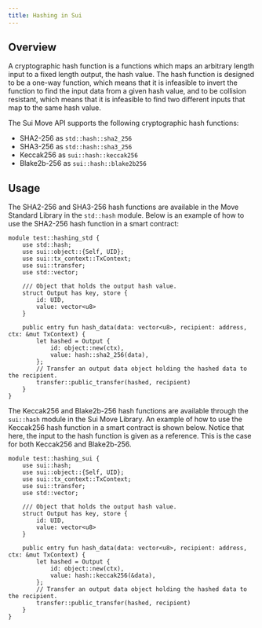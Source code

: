 ```yaml
---
title: Hashing in Sui
---
```


## Overview

A cryptographic hash function is a functions which maps an arbitrary length input to a fixed length output, the hash value. The hash function is designed to be a one-way function, which means that it is infeasible to invert the function to find the input data from a given hash value, and to be collision resistant, which means that it is infeasible to find two different inputs that map to the same hash value.

The Sui Move API supports the following cryptographic hash functions:

* SHA2-256 as `std::hash::sha2_256`
* SHA3-256 as `std::hash::sha3_256`
* Keccak256 as `sui::hash::keccak256`
* Blake2b-256 as `sui::hash::blake2b256`

## Usage

The SHA2-256 and SHA3-256 hash functions are available in the Move Standard Library in the `std::hash` module. Below is an example of how to use the SHA2-256 hash function in a smart contract:

```move
module test::hashing_std {
    use std::hash;
    use sui::object::{Self, UID};
    use sui::tx_context::TxContext;
    use sui::transfer;
    use std::vector;

    /// Object that holds the output hash value.
    struct Output has key, store {
        id: UID,
        value: vector<u8>
    }

    public entry fun hash_data(data: vector<u8>, recipient: address, ctx: &mut TxContext) {
        let hashed = Output {
            id: object::new(ctx),
            value: hash::sha2_256(data),
        };
        // Transfer an output data object holding the hashed data to the recipient.
        transfer::public_transfer(hashed, recipient)
    }
}
```

The Keccak256 and Blake2b-256 hash functions are available through the `sui::hash` module in the Sui Move Library. An example of how to use the Keccak256 hash function in a smart contract is shown below. Notice that here, the input to the hash function is given as a reference. This is the case for both Keccak256 and Blake2b-256.

```move
module test::hashing_sui {
    use sui::hash;
    use sui::object::{Self, UID};
    use sui::tx_context::TxContext;
    use sui::transfer;
    use std::vector;

    /// Object that holds the output hash value.
    struct Output has key, store {
        id: UID,
        value: vector<u8>
    }

    public entry fun hash_data(data: vector<u8>, recipient: address, ctx: &mut TxContext) {
        let hashed = Output {
            id: object::new(ctx),
            value: hash::keccak256(&data),
        };
        // Transfer an output data object holding the hashed data to the recipient.
        transfer::public_transfer(hashed, recipient)
    }
}
```
